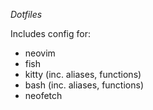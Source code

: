 *Dotfiles*

Includes config for:
- neovim
- fish
- kitty (inc. aliases, functions)
- bash (inc. aliases, functions)
- neofetch
